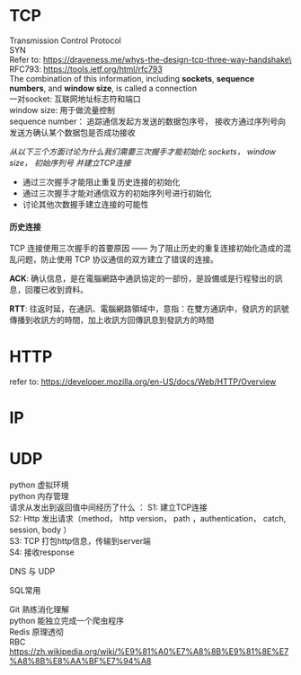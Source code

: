 
# TCP
Transmission Control Protocol\
SYN  
Refer to:  https://draveness.me/whys-the-design-tcp-three-way-handshake\
RFC793: https://tools.ietf.org/html/rfc793  
The combination of this information, including **sockets**, **sequence numbers**, and **window size**, is called a connection  
一对socket: 互联网地址标志符和端口  
window size: 用于做流量控制  
sequence number： 追踪通信发起方发送的数据包序号， 接收方通过序列号向发送方确认某个数据包是否成功接收  
  
*从以下三个方面讨论为什么我们需要三次握手才能初始化 sockets， window size， 初始序列号 并建立TCP连接*
* 通过三次握手才能阻止重复历史连接的初始化
* 通过三次握手才能对通信双方的初始序列号进行初始化
* 讨论其他次数握手建立连接的可能性  
  
#### 历史连接
 TCP 连接使用三次握手的首要原因 —— 为了阻止历史的重复连接初始化造成的混乱问题，防止使用 TCP 协议通信的双方建立了错误的连接。

**ACK**: 确认信息，是在電腦網路中通訊協定的一部份，是設備或是行程發出的訊息，回覆已收到資料。  
  
**RTT**: 往返时延，在通訊、電腦網路領域中，意指：在雙方通訊中，發訊方的訊號傳播到收訊方的時間，加上收訊方回傳訊息到發訊方的時間





# HTTP
refer to:  https://developer.mozilla.org/en-US/docs/Web/HTTP/Overview  
  
# IP  
# UDP  
python 虚拟环境  
python 内存管理  
请求从发出到返回值中间经历了什么 ：
   S1: 建立TCP连接    
   S2: Http 发出请求（method， http version， path ，authentication， catch, session, body ）   
   S3: TCP 打包http信息，传输到server端  
   S4: 接收response

DNS 与 UDP   

SQL常用

Git 熟练消化理解  
python 能独立完成一个爬虫程序  
Redis  原理透彻  
RBC <https://zh.wikipedia.org/wiki/%E9%81%A0%E7%A8%8B%E9%81%8E%E7%A8%8B%E8%AA%BF%E7%94%A8>



